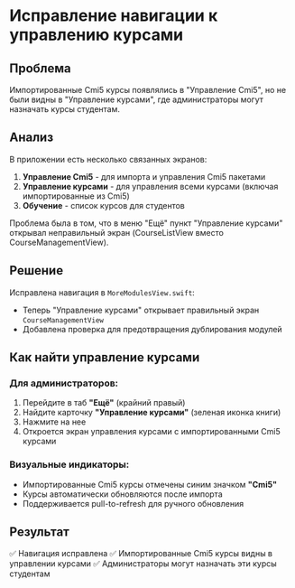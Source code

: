 # Исправление навигации к управлению курсами

## Проблема
Импортированные Cmi5 курсы появлялись в "Управление Cmi5", но не были видны в "Управление курсами", где администраторы могут назначать курсы студентам.

## Анализ
В приложении есть несколько связанных экранов:
1. **Управление Cmi5** - для импорта и управления Cmi5 пакетами
2. **Управление курсами** - для управления всеми курсами (включая импортированные из Cmi5)
3. **Обучение** - список курсов для студентов

Проблема была в том, что в меню "Ещё" пункт "Управление курсами" открывал неправильный экран (CourseListView вместо CourseManagementView).

## Решение
Исправлена навигация в `MoreModulesView.swift`:
- Теперь "Управление курсами" открывает правильный экран `CourseManagementView`
- Добавлена проверка для предотвращения дублирования модулей

## Как найти управление курсами

### Для администраторов:
1. Перейдите в таб **"Ещё"** (крайний правый)
2. Найдите карточку **"Управление курсами"** (зеленая иконка книги)
3. Нажмите на нее
4. Откроется экран управления курсами с импортированными Cmi5 курсами

### Визуальные индикаторы:
- Импортированные Cmi5 курсы отмечены синим значком **"Cmi5"**
- Курсы автоматически обновляются после импорта
- Поддерживается pull-to-refresh для ручного обновления

## Результат
✅ Навигация исправлена
✅ Импортированные Cmi5 курсы видны в управлении курсами
✅ Администраторы могут назначать эти курсы студентам 